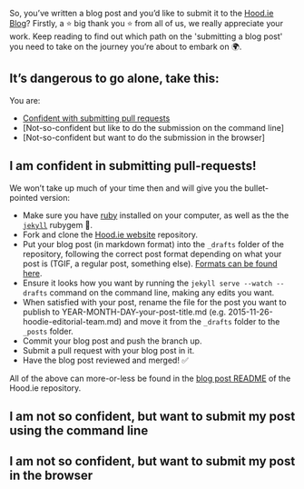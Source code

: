 So, you’ve written a blog post and you’d like to submit it to the [Hood.ie Blog](http://hood.ie/blog)? Firstly, a :star: big thank you :star: from all of us, we really appreciate your work. Keep reading to find out which path on the 'submitting a blog post' you need to take on the journey you’re about to embark on :earth_africa:.

## It’s dangerous to go alone, take this:

You are:
* [Confident with submitting pull requests](#i-am-confident-in-submitting-pull-requests)
* [Not-so-confident but like to do the submission on the command line]
* [Not-so-confident but want to do the submission in the browser]

## I am confident in submitting pull-requests!

We won’t take up much of your time then and will give you the bullet-pointed version:

* Make sure you have [ruby](https://www.ruby-lang.org/en/) installed on your computer, as well as the the [`jekyll`](https://jekyllrb.com/) rubygem :gem:.
* Fork and clone the [Hood.ie website](https://github.com/hoodiehq/hood.ie) repository.
* Put your blog post (in markdown format) into the `_drafts` folder of the repository, following the correct post format depending on what your post is (TGIF, a regular post, something else). [Formats can be found here](https://github.com/hoodiehq/hood.ie/tree/gh-pages/_drafts).
* Ensure it looks how you want by running the `jekyll serve --watch --drafts` command on the command line, making any edits you want.
* When satisfied with your post, rename the file for the post you want to publish to YEAR-MONTH-DAY-your-post-title.md (e.g. 2015-11-26-hoodie-editorial-team.md) and move it from the `_drafts` folder to the `_posts` folder.
* Commit your blog post and push the branch up.
* Submit a pull request with your blog post in it.
* Have the blog post reviewed and merged! :white_check_mark:

All of the above can more-or-less be found in the [blog post README](https://github.com/hoodiehq/hood.ie#blog) of the Hood.ie repository.

## I am not so confident, but want to submit my post using the command line

## I am not so confident, but want to submit my post in the browser
